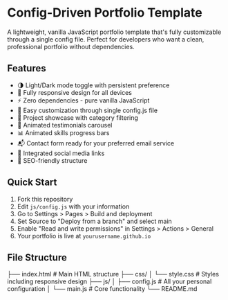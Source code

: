 # Config-Driven Portfolio Template

A lightweight, vanilla JavaScript portfolio template that's fully customizable through a single config file. Perfect for developers who want a clean, professional portfolio without dependencies.

## Features

- 🌗 Light/Dark mode toggle with persistent preference
- 📱 Fully responsive design for all devices
- ⚡ Zero dependencies - pure vanilla JavaScript
- 🎨 Easy customization through single config.js file
- 💼 Project showcase with category filtering
- 👥 Animated testimonials carousel
- 📊 Animated skills progress bars
- 📬 Contact form ready for your preferred email service
- 🔗 Integrated social media links
- 🎯 SEO-friendly structure

## Quick Start

1. Fork this repository
2. Edit `js/config.js` with your information
3. Go to Settings > Pages > Build and deployment
4. Set Source to "Deploy from a branch" and select main
5. Enable "Read and write permissions" in Settings > Actions > General
6. Your portfolio is live at `yourusername.github.io`

## File Structure

├── index.html              # Main HTML structure
├── css/
│   └── style.css          # Styles including responsive design
├── js/
│   ├── config.js          # All your personal configuration
│   └── main.js            # Core functionality
└── README.md
